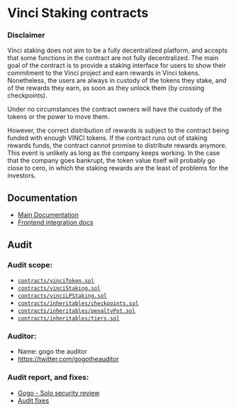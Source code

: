 # Vinci Staking contracts

### Disclaimer

Vinci staking does not aim to be a fully decentralized platform, and accepts that some functions in the contract are not
fully decentralized. The main goal of the contract is to provide a staking interface for users to show their
commitment to the Vinci project and earn rewards in Vinci tokens. Nonetheless, the users are always in custody of
the tokens they stake, and of the rewards they earn, as soon as they unlock them (by crossing checkpoints).

Under no circumstances the contract owners will have the custody of the tokens or the power to move them.

However, the correct distribution of rewards is subject to the contract being funded with enough VINCI tokens.
If the contract runs out of staking rewards funds, the contract cannot promise to distribute rewards anymore.
This event is unlikely as long as the company keeps working. In the case that the company goes bankrupt, the
token value itself will probably go close to cero, in which the staking rewards are the least of problems for the
investors.


## Documentation

- [Main Documentation](./docs/README.md)
- [Frontend integration docs](./docs/frontendIntegration.md)

## Audit

### Audit scope:

- [`contracts/vinciToken.sol`](contracts/vinciToken.sol)
- [`contracts/vinciStaking.sol`](contracts/vinciStaking.sol)
- [`contracts/vinciLPStaking.sol`](contracts/vinciLPStaking.sol)
- [`contracts/inheritables/checkpoints.sol`](contracts/inheritables/checkpoints.sol)
- [`contracts/inheritables/penaltyPot.sol`](contracts/inheritables/penaltyPot.sol)
- [`contracts/inheritables/tiers.sol`](contracts/inheritables/tiers.sol)

### Auditor:
- Name: gogo the auditor
- https://twitter.com/gogotheauditor


### Audit report, and fixes:

- [Gogo - Solo security review](./docs/Vinci-Solo-Security-Review.pdf)
- [Audit fixes](./docs/auditFixes.md)